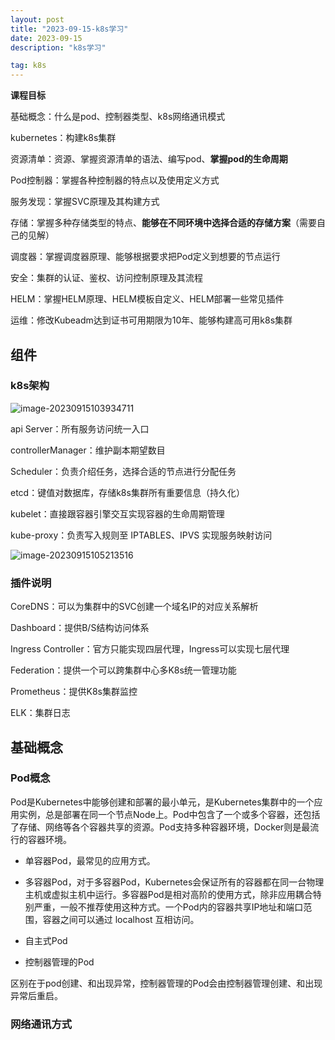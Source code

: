 ```yaml
---
layout: post
title: "2023-09-15-k8s学习"
date: 2023-09-15
description: "k8s学习"

tag: k8s
---  
```


**课程目标**

基础概念：什么是pod、控制器类型、k8s网络通讯模式

kubernetes：构建k8s集群

资源清单：资源、掌握资源清单的语法、编写pod、**掌握pod的生命周期**

Pod控制器：掌握各种控制器的特点以及使用定义方式

服务发现：掌握SVC原理及其构建方式

存储：掌握多种存储类型的特点、**能够在不同环境中选择合适的存储方案**（需要自己的见解）

调度器：掌握调度器原理、能够根据要求把Pod定义到想要的节点运行

安全：集群的认证、鉴权、访问控制原理及其流程

HELM：掌握HELM原理、HELM模板自定义、HELM部署一些常见插件

运维：修改Kubeadm达到证书可用期限为10年、能够构建高可用k8s集群



## 组件

### k8s架构

![image-20230915103934711](C:/Users/l30051002/AppData/Roaming/Typora/typora-user-images/image-20230915103934711.png)

api Server：所有服务访问统一入口

controllerManager：维护副本期望数目

Scheduler：负责介绍任务，选择合适的节点进行分配任务

etcd：键值对数据库，存储k8s集群所有重要信息（持久化）

kubelet：直接跟容器引擎交互实现容器的生命周期管理

kube-proxy：负责写入规则至 IPTABLES、IPVS 实现服务映射访问



![image-20230915105213516](C:/Users/l30051002/AppData/Roaming/Typora/typora-user-images/image-20230915105213516.png)

### 插件说明

CoreDNS：可以为集群中的SVC创建一个域名IP的对应关系解析

Dashboard：提供B/S结构访问体系

Ingress Controller：官方只能实现四层代理，Ingress可以实现七层代理

Federation：提供一个可以跨集群中心多K8s统一管理功能

Prometheus：提供K8s集群监控

ELK：集群日志



## 基础概念

### Pod概念

Pod是Kubernetes中能够创建和部署的最小单元，是Kubernetes集群中的一个应用实例，总是部署在同一个节点Node上。Pod中包含了一个或多个容器，还包括了存储、网络等各个容器共享的资源。Pod支持多种容器环境，Docker则是最流行的容器环境。

- 单容器Pod，最常见的应用方式。
- 多容器Pod，对于多容器Pod，Kubernetes会保证所有的容器都在同一台物理主机或虚拟主机中运行。多容器Pod是相对高阶的使用方式，除非应用耦合特别严重，一般不推荐使用这种方式。一个Pod内的容器共享IP地址和端口范围，容器之间可以通过 localhost 互相访问。



- 自主式Pod
- 控制器管理的Pod

区别在于pod创建、和出现异常，控制器管理的Pod会由控制器管理创建、和出现异常后重启。



### 网络通讯方式
